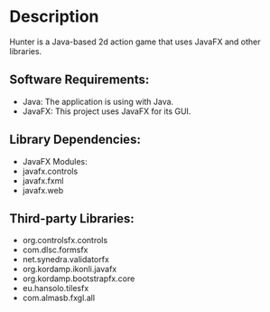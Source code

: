 # Description
Hunter is a Java-based 2d action game that uses JavaFX and other libraries.

## Software Requirements:
- Java: The application is using with Java.
- JavaFX: This project uses JavaFX for its GUI.

## Library Dependencies:
- JavaFX Modules:
- javafx.controls
- javafx.fxml
- javafx.web

## Third-party Libraries:
- org.controlsfx.controls 
- com.dlsc.formsfx 
- net.synedra.validatorfx 
- org.kordamp.ikonli.javafx 
- org.kordamp.bootstrapfx.core 
- eu.hansolo.tilesfx 
- com.almasb.fxgl.all 
